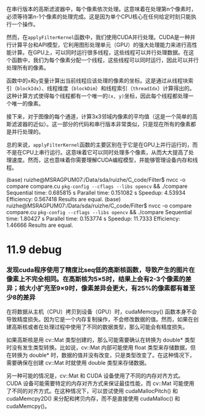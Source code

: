 在串行版本的高斯滤波器中，每个像素依次处理。这意味着在处理第n个像素时，必须等待第n-1个像素的处理完成。这是因为单个CPU核心在任何给定时刻只能执行一个操作。  
   
然而，在`applyFilterKernel`函数中，我们使用CUDA并行处理。CUDA是一种并行计算平台和API模型，它利用图形处理单元（GPU）的强大处理能力来进行高性能计算。在GPU上，可以同时运行很多线程，这些线程可以并行处理数据。在这个函数中，我们为每个像素分配一个线程，这些线程可以同时运行，因此可以并行处理所有的像素。  
   
函数中的`x`和`y`变量计算出当前线程应该处理的像素的坐标。这是通过从线程块索引（`blockIdx`）、线程维度（`blockDim`）和线程索引（`threadIdx`）计算得出的。这种计算方式使得每个线程都有一个唯一的`(x, y)`坐标，因此每个线程都处理一个唯一的像素。  
   
接下来，对于图像的每个通道，计算3x3邻域内像素的平均值（这是一个简单的高斯滤波器的近似）。这一部分的代码和串行版本非常类似，只是现在所有的像素都是并行处理的。  
   
总的来说，`applyFilterKernel`函数的主要区别在于它是在GPU上并行运行的，而不是在CPU上串行运行。这意味着它可以同时处理多个像素，从而大大提高了处理速度。然而，这也意味着你需要理解CUDA编程模型，并能够管理设备内存和线程。

(base) ruizhe@MSRAGPUM07:/Data/sda/ruizhe/C_code/Filter$ nvcc -o compare compare.cu `pkg-config --cflags --libs opencv` && ./compare
Sequential time: 0.685815 s
Parallel time: 0.151082 s
Speedup: 4.53934
Efficiency: 0.567418
Results are equal.
(base) ruizhe@MSRAGPUM07:/Data/sda/ruizhe/C_code/Filter$ nvcc -o compare compare.cu `pkg-config --cflags --libs opencv` && ./compare
Sequential time: 1.80427 s
Parallel time: 0.153774 s
Speedup: 11.7333
Efficiency: 1.46666
Results are equal.

# 11.9 debug

### 发现cuda程序使用了精度比seq低的高斯核函数，导致产生的图片在像素上不完全相同。在高斯核为5×5时，结果上会有2-3个像素的差异；核大小扩充至9×9时，像素差异会更大，有25%的像素都有着至少8的差异

在将数据从主机（CPU）拷贝到设备（GPU）时，cudaMemcpy() 函数本身不会导致精度损失。因为它是一个内存复制操作，不会修改数据的值。然而，如果在创建高斯核或者在处理过程中使用了不同的数据类型，那么可能会有精度损失。

如果高斯核是用 cv::Mat 类型创建的，那么可能需要确认在转换为 double* 类型时没有发生类型转换。比如说，cv::Mat 内部可能使用 float 类型来存储数据，但在转换为 double* 时，数据的值并没有改变，只是类型改变了。在这种情况下，需要确保在创建 cv::Mat 时就使用 double 类型来存储数据。

另一种可能的情况是，cv::Mat 和 CUDA 设备使用了不同的内存对齐方式。CUDA 设备可能需要特定的内存对齐方式来保证最佳性能，而 cv::Mat 可能使用了不同的对齐方式。在这种情况下，可以尝试使用 cudaMallocPitch() 和 cudaMemcpy2D() 来分配和拷贝内存，而不是直接使用 cudaMalloc() 和 cudaMemcpy()。
